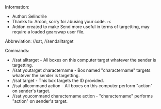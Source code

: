 Information:
* Author: Selindrile
* Thanks to: Arcon, sorry for abusing your code. :<
* Addon created to make Send more useful in terms of targetting, may require a loaded gearswap user file.

Abbreviation: //sat, //sendalltarget

Commands:
* //sat alltarget - All boxes on this computer target whatever the sender is targetting.
* //sat youtarget charactername - Box named "charactername" targets whatever the sender is targetting.
* //sat target - This box targets the ID provided.
* //sat allcommand action - All boxes on this computer perform "action" on sender's target.
* //sat youcommand charactername action - "charactername" performs "action" on sender's target.
